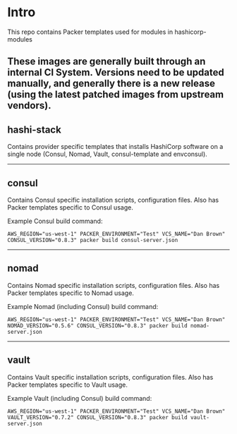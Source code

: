 # Intro
This repo contains Packer templates used for modules in hashicorp-modules

These images are generally built through an internal CI System. Versions need to be updated manually, and generally there is a new release (using the latest patched images from upstream vendors).
---

## hashi-stack  
Contains provider specific templates that installs HashiCorp software on a single node (Consul, Nomad, Vault, consul-template and envconsul).

---

## consul
Contains Consul specific installation scripts, configuration files.  Also has Packer templates specific to Consul usage.

Example Consul build command:

```
AWS_REGION="us-west-1" PACKER_ENVIRONMENT="Test" VCS_NAME="Dan Brown" CONSUL_VERSION="0.8.3" packer build consul-server.json
```

---

## nomad  
Contains Nomad specific installation scripts, configuration files.  Also has Packer templates specific to Nomad usage.


Example Nomad (including Consul) build command:

```
AWS_REGION="us-west-1" PACKER_ENVIRONMENT="Test" VCS_NAME="Dan Brown" NOMAD_VERSION="0.5.6" CONSUL_VERSION="0.8.3" packer build nomad-server.json
```

---

## vault    
Contains Vault specific installation scripts, configuration files.  Also has Packer templates specific to Vault usage.

Example Vault (including Consul) build command:

```
AWS_REGION="us-west-1" PACKER_ENVIRONMENT="Test" VCS_NAME="Dan Brown" VAULT_VERSION="0.7.2" CONSUL_VERSION="0.8.3" packer build vault-server.json
```

